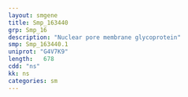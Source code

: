 ```yaml
---
layout: smgene
title: Smp_163440
grp: Smp_16
description: "Nuclear pore membrane glycoprotein"
smp: Smp_163440.1
uniprot: "G4V7K9"
length:   678
cdd: "ns"
kk: ns
categories: sm
---
```

